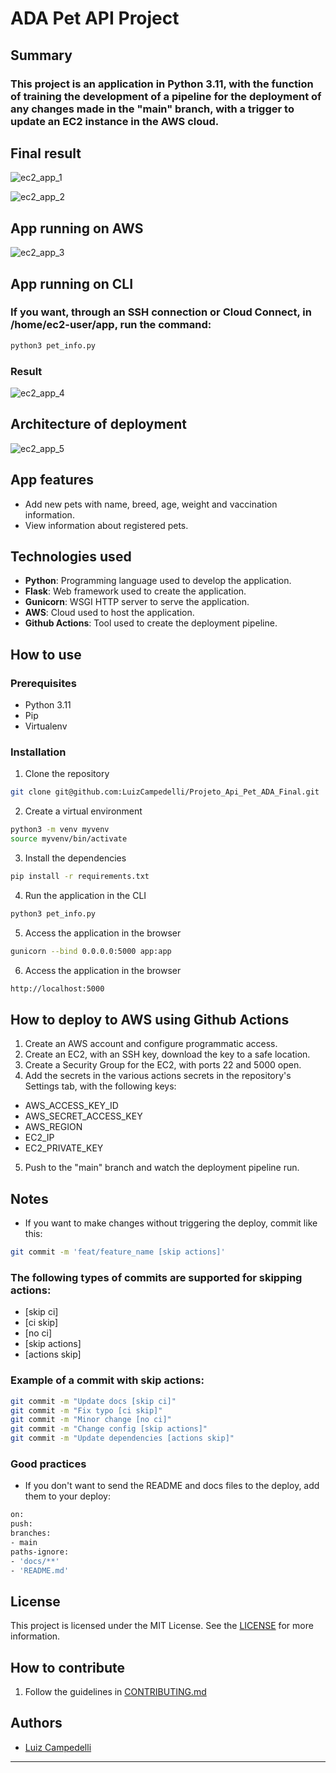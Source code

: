 # ADA Pet API Project

## Summary

### This project is an application in Python 3.11, with the function of training the development of a pipeline for the deployment of any changes made in the "main" branch, with a trigger to update an EC2 instance in the AWS cloud.

## Final result

![ec2_app_1](docs/assets/Pet_info_index.png)

![ec2_app_2](docs/assets/Pet_info_results.png)

## App running on AWS

![ec2_app_3](docs/assets/pet_gif.gif)

## App running on CLI

### If you want, through an SSH connection or Cloud Connect, in /home/ec2-user/app, run the command:

```bash
python3 pet_info.py
```
### Result

![ec2_app_4](docs/assets/ec2_cli.png)

## Architecture of deployment

![ec2_app_5](docs/assets/architecture.svg)

## App features

- Add new pets with name, breed, age, weight and vaccination information.
- View information about registered pets.

## Technologies used

- **Python**: Programming language used to develop the application.
- **Flask**: Web framework used to create the application.
- **Gunicorn**: WSGI HTTP server to serve the application.
- **AWS**: Cloud used to host the application.
- **Github Actions**: Tool used to create the deployment pipeline.

## How to use

### Prerequisites

- Python 3.11
- Pip
- Virtualenv

### Installation

1. Clone the repository

```bash
git clone git@github.com:LuizCampedelli/Projeto_Api_Pet_ADA_Final.git
```

2. Create a virtual environment

```bash
python3 -m venv myvenv
source myvenv/bin/activate
```

3. Install the dependencies

```bash
pip install -r requirements.txt
```

4. Run the application in the CLI

```bash
python3 pet_info.py
```

5. Access the application in the browser

```bash
gunicorn --bind 0.0.0.0:5000 app:app
```

6. Access the application in the browser

```bash
http://localhost:5000
```

## How to deploy to AWS using Github Actions

1. Create an AWS account and configure programmatic access.
2. Create an EC2, with an SSH key, download the key to a safe location.
3. Create a Security Group for the EC2, with ports 22 and 5000 open.
4. Add the secrets in the various actions secrets in the repository's Settings tab, with the following keys:
- AWS_ACCESS_KEY_ID
- AWS_SECRET_ACCESS_KEY
- AWS_REGION
- EC2_IP
- EC2_PRIVATE_KEY

5. Push to the "main" branch and watch the deployment pipeline run.

## Notes

- If you want to make changes without triggering the deploy, commit like this:

```bash
git commit -m 'feat/feature_name [skip actions]'
```

### The following types of commits are supported for skipping actions:

- [skip ci]
- [ci skip]
- [no ci]
- [skip actions]
- [actions skip]

### Example of a commit with skip actions:

```bash
git commit -m "Update docs [skip ci]"
git commit -m "Fix typo [ci skip]"
git commit -m "Minor change [no ci]"
git commit -m "Change config [skip actions]"
git commit -m "Update dependencies [actions skip]"
```

### Good practices

- If you don't want to send the README and docs files to the deploy, add them to your deploy:

```bash
on:
push:
branches:
- main
paths-ignore:
- 'docs/**'
- 'README.md'
```

## License

This project is licensed under the MIT License. See the [LICENSE](LICENSE) for more information.

## How to contribute

1. Follow the guidelines in [CONTRIBUTING.md](docs/CONTRIBUTING_EN.md)

## Authors

- [Luiz Campedelli](https://github.com/LuizCampedelli)

---

